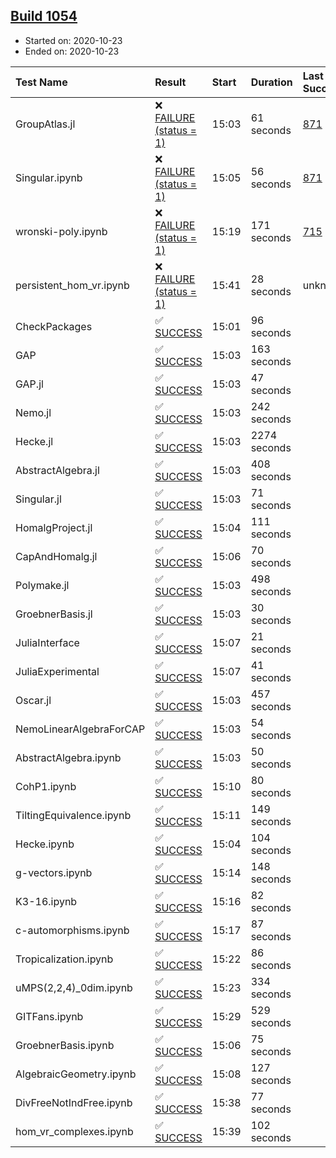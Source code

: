 ## [Build 1054](https://oscarci.mathematik.uni-kl.de/job/oscar-stable/1054/)

* Started on: 2020-10-23
* Ended on: 2020-10-23

| Test Name    | Result | Start | Duration | Last Success | First Failure |
|:-------------|:-------|:------|:---------|:-------------|:--------------|
| GroupAtlas.jl | ❌ [FAILURE (status = 1)](https://oscarci.mathematik.uni-kl.de/job/oscar-stable/1054/artifact/logs/build-1054/GroupAtlas.jl.log) | 15:03 | 61 seconds | [871](https://oscarci.mathematik.uni-kl.de/job/oscar-stable/871/) | [872](https://oscarci.mathematik.uni-kl.de/job/oscar-stable/872/) |
| Singular.ipynb | ❌ [FAILURE (status = 1)](https://oscarci.mathematik.uni-kl.de/job/oscar-stable/1054/artifact/logs/build-1054/Singular.ipynb.log) | 15:05 | 56 seconds | [871](https://oscarci.mathematik.uni-kl.de/job/oscar-stable/871/) | [872](https://oscarci.mathematik.uni-kl.de/job/oscar-stable/872/) |
| wronski-poly.ipynb | ❌ [FAILURE (status = 1)](https://oscarci.mathematik.uni-kl.de/job/oscar-stable/1054/artifact/logs/build-1054/wronski-poly.ipynb.log) | 15:19 | 171 seconds | [715](https://oscarci.mathematik.uni-kl.de/job/oscar-stable/715/) | [716](https://oscarci.mathematik.uni-kl.de/job/oscar-stable/716/) |
| persistent_hom_vr.ipynb | ❌ [FAILURE (status = 1)](https://oscarci.mathematik.uni-kl.de/job/oscar-stable/1054/artifact/logs/build-1054/persistent_hom_vr.ipynb.log) | 15:41 | 28 seconds | unknown | unknown |
| CheckPackages | ✅ [SUCCESS](https://oscarci.mathematik.uni-kl.de/job/oscar-stable/1054/artifact/logs/build-1054/CheckPackages.log) | 15:01 | 96 seconds |  |  |
| GAP | ✅ [SUCCESS](https://oscarci.mathematik.uni-kl.de/job/oscar-stable/1054/artifact/logs/build-1054/GAP.log) | 15:03 | 163 seconds |  |  |
| GAP.jl | ✅ [SUCCESS](https://oscarci.mathematik.uni-kl.de/job/oscar-stable/1054/artifact/logs/build-1054/GAP.jl.log) | 15:03 | 47 seconds |  |  |
| Nemo.jl | ✅ [SUCCESS](https://oscarci.mathematik.uni-kl.de/job/oscar-stable/1054/artifact/logs/build-1054/Nemo.jl.log) | 15:03 | 242 seconds |  |  |
| Hecke.jl | ✅ [SUCCESS](https://oscarci.mathematik.uni-kl.de/job/oscar-stable/1054/artifact/logs/build-1054/Hecke.jl.log) | 15:03 | 2274 seconds |  |  |
| AbstractAlgebra.jl | ✅ [SUCCESS](https://oscarci.mathematik.uni-kl.de/job/oscar-stable/1054/artifact/logs/build-1054/AbstractAlgebra.jl.log) | 15:03 | 408 seconds |  |  |
| Singular.jl | ✅ [SUCCESS](https://oscarci.mathematik.uni-kl.de/job/oscar-stable/1054/artifact/logs/build-1054/Singular.jl.log) | 15:03 | 71 seconds |  |  |
| HomalgProject.jl | ✅ [SUCCESS](https://oscarci.mathematik.uni-kl.de/job/oscar-stable/1054/artifact/logs/build-1054/HomalgProject.jl.log) | 15:04 | 111 seconds |  |  |
| CapAndHomalg.jl | ✅ [SUCCESS](https://oscarci.mathematik.uni-kl.de/job/oscar-stable/1054/artifact/logs/build-1054/CapAndHomalg.jl.log) | 15:06 | 70 seconds |  |  |
| Polymake.jl | ✅ [SUCCESS](https://oscarci.mathematik.uni-kl.de/job/oscar-stable/1054/artifact/logs/build-1054/Polymake.jl.log) | 15:03 | 498 seconds |  |  |
| GroebnerBasis.jl | ✅ [SUCCESS](https://oscarci.mathematik.uni-kl.de/job/oscar-stable/1054/artifact/logs/build-1054/GroebnerBasis.jl.log) | 15:03 | 30 seconds |  |  |
| JuliaInterface | ✅ [SUCCESS](https://oscarci.mathematik.uni-kl.de/job/oscar-stable/1054/artifact/logs/build-1054/JuliaInterface.log) | 15:07 | 21 seconds |  |  |
| JuliaExperimental | ✅ [SUCCESS](https://oscarci.mathematik.uni-kl.de/job/oscar-stable/1054/artifact/logs/build-1054/JuliaExperimental.log) | 15:07 | 41 seconds |  |  |
| Oscar.jl | ✅ [SUCCESS](https://oscarci.mathematik.uni-kl.de/job/oscar-stable/1054/artifact/logs/build-1054/Oscar.jl.log) | 15:03 | 457 seconds |  |  |
| NemoLinearAlgebraForCAP | ✅ [SUCCESS](https://oscarci.mathematik.uni-kl.de/job/oscar-stable/1054/artifact/logs/build-1054/NemoLinearAlgebraForCAP.log) | 15:03 | 54 seconds |  |  |
| AbstractAlgebra.ipynb | ✅ [SUCCESS](https://oscarci.mathematik.uni-kl.de/job/oscar-stable/1054/artifact/logs/build-1054/AbstractAlgebra.ipynb.log) | 15:03 | 50 seconds |  |  |
| CohP1.ipynb | ✅ [SUCCESS](https://oscarci.mathematik.uni-kl.de/job/oscar-stable/1054/artifact/logs/build-1054/CohP1.ipynb.log) | 15:10 | 80 seconds |  |  |
| TiltingEquivalence.ipynb | ✅ [SUCCESS](https://oscarci.mathematik.uni-kl.de/job/oscar-stable/1054/artifact/logs/build-1054/TiltingEquivalence.ipynb.log) | 15:11 | 149 seconds |  |  |
| Hecke.ipynb | ✅ [SUCCESS](https://oscarci.mathematik.uni-kl.de/job/oscar-stable/1054/artifact/logs/build-1054/Hecke.ipynb.log) | 15:04 | 104 seconds |  |  |
| g-vectors.ipynb | ✅ [SUCCESS](https://oscarci.mathematik.uni-kl.de/job/oscar-stable/1054/artifact/logs/build-1054/g-vectors.ipynb.log) | 15:14 | 148 seconds |  |  |
| K3-16.ipynb | ✅ [SUCCESS](https://oscarci.mathematik.uni-kl.de/job/oscar-stable/1054/artifact/logs/build-1054/K3-16.ipynb.log) | 15:16 | 82 seconds |  |  |
| c-automorphisms.ipynb | ✅ [SUCCESS](https://oscarci.mathematik.uni-kl.de/job/oscar-stable/1054/artifact/logs/build-1054/c-automorphisms.ipynb.log) | 15:17 | 87 seconds |  |  |
| Tropicalization.ipynb | ✅ [SUCCESS](https://oscarci.mathematik.uni-kl.de/job/oscar-stable/1054/artifact/logs/build-1054/Tropicalization.ipynb.log) | 15:22 | 86 seconds |  |  |
| uMPS(2,2,4)_0dim.ipynb | ✅ [SUCCESS](https://oscarci.mathematik.uni-kl.de/job/oscar-stable/1054/artifact/logs/build-1054/uMPS-2-2-4-_0dim.ipynb.log) | 15:23 | 334 seconds |  |  |
| GITFans.ipynb | ✅ [SUCCESS](https://oscarci.mathematik.uni-kl.de/job/oscar-stable/1054/artifact/logs/build-1054/GITFans.ipynb.log) | 15:29 | 529 seconds |  |  |
| GroebnerBasis.ipynb | ✅ [SUCCESS](https://oscarci.mathematik.uni-kl.de/job/oscar-stable/1054/artifact/logs/build-1054/GroebnerBasis.ipynb.log) | 15:06 | 75 seconds |  |  |
| AlgebraicGeometry.ipynb | ✅ [SUCCESS](https://oscarci.mathematik.uni-kl.de/job/oscar-stable/1054/artifact/logs/build-1054/AlgebraicGeometry.ipynb.log) | 15:08 | 127 seconds |  |  |
| DivFreeNotIndFree.ipynb | ✅ [SUCCESS](https://oscarci.mathematik.uni-kl.de/job/oscar-stable/1054/artifact/logs/build-1054/DivFreeNotIndFree.ipynb.log) | 15:38 | 77 seconds |  |  |
| hom_vr_complexes.ipynb | ✅ [SUCCESS](https://oscarci.mathematik.uni-kl.de/job/oscar-stable/1054/artifact/logs/build-1054/hom_vr_complexes.ipynb.log) | 15:39 | 102 seconds |  |  |
